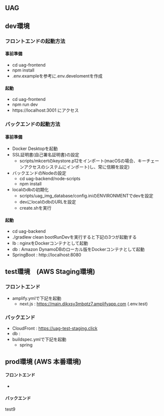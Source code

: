 ## UAG

## dev環境

### フロントエンドの起動方法
#### 事前準備
 - cd uag-frontend
 - npm install
 - .env.exampleを参考に.env.develomentを作成
#### 起動
 - cd uag-frontend
 - npm run dev
 - https://localhost:3001 にアクセス

### バックエンドの起動方法
#### 事前準備
 - Docker Desktopを起動
 - SSL証明書(自己署名証明書)の設定
   - scripts/mkcertのkeystore.p12をインポート(macOSの場合、キーチェーンアクセスのシステムにインポート)し、常に信頼を設定)
 - バックエンドのNodeの設定
   - cd uag-backend/node-scripts
   - npm install
 - localのdbの初期化
   - scripts/uag_img_database/config.iniのENVIRONMENTでdevを設定
   - devにlocalのdbのURLを設定
   - create.shを実行
#### 起動
 - cd uag-backend
 - ./gradlew clean bootRunDevを実行すると下記の3つが起動する
  - lb : nginxをDockerコンテナとして起動
  - db : Amazon DynamoDBのローカル版をDockerコンテナとして起動
  - SpringBoot : http://localhost:8080

## test環境　(AWS Staging環境)

### フロントエンド
- amplify.ymlで下記を起動
  - next.js : https://main.dikxsy3mbqtz7.amplifyapp.com (.env.test)

### バックエンド
- CloudFront : https://uag-test-staging.click
- db : 
- buildspec.ymlで下記を起動
  - spring

## prod環境 (AWS 本番環境)

#### フロントエンド
- 

#### バックエンド
test9
